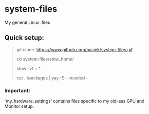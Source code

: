 # system-files

My general Linux .files

## Quick setup:

> git clone 'https://www.github.com/haciek/system-files.git'
>
> cd system-files/stow_home/
>
> stow -vt ~ *
>
> cat ../packages | yay -S --needed -

### Important:

'my_hardware_settings' contains files specific to my old-ass GPU and Monitor setup.
